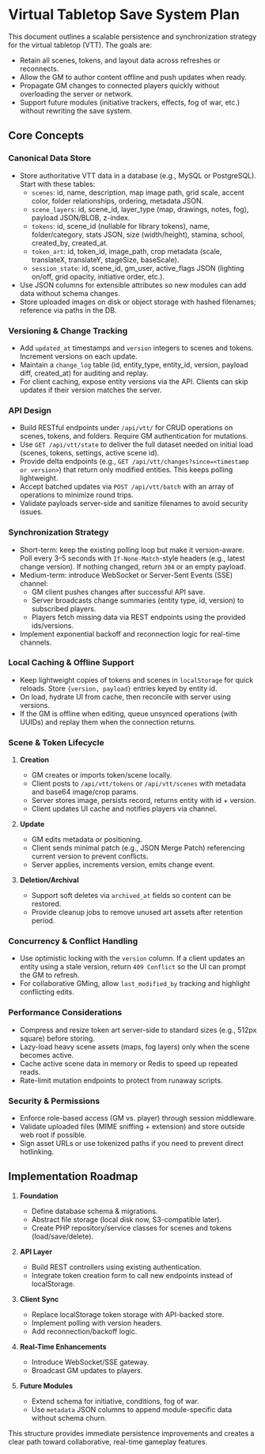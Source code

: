 # Virtual Tabletop Save System Plan

This document outlines a scalable persistence and synchronization strategy for the virtual tabletop (VTT). The goals are:

* Retain all scenes, tokens, and layout data across refreshes or reconnects.
* Allow the GM to author content offline and push updates when ready.
* Propagate GM changes to connected players quickly without overloading the server or network.
* Support future modules (initiative trackers, effects, fog of war, etc.) without rewriting the save system.

## Core Concepts

### Canonical Data Store

* Store authoritative VTT data in a database (e.g., MySQL or PostgreSQL). Start with these tables:
  * `scenes`: id, name, description, map image path, grid scale, accent color, folder relationships, ordering, metadata JSON.
  * `scene_layers`: id, scene_id, layer_type (map, drawings, notes, fog), payload JSON/BLOB, z-index.
  * `tokens`: id, scene_id (nullable for library tokens), name, folder/category, stats JSON, size (width/height), stamina, school, created_by, created_at.
  * `token_art`: id, token_id, image_path, crop metadata (scale, translateX, translateY, stageSize, baseScale).
  * `session_state`: id, scene_id, gm_user, active_flags JSON (lighting on/off, grid opacity, initiative order, etc.).
* Use JSON columns for extensible attributes so new modules can add data without schema changes.
* Store uploaded images on disk or object storage with hashed filenames; reference via paths in the DB.

### Versioning & Change Tracking

* Add `updated_at` timestamps and `version` integers to scenes and tokens. Increment versions on each update.
* Maintain a `change_log` table (id, entity_type, entity_id, version, payload diff, created_at) for auditing and replay.
* For client caching, expose entity versions via the API. Clients can skip updates if their version matches the server.

### API Design

* Build RESTful endpoints under `/api/vtt/` for CRUD operations on scenes, tokens, and folders. Require GM authentication for mutations.
* Use `GET /api/vtt/state` to deliver the full dataset needed on initial load (scenes, tokens, settings, active scene id).
* Provide delta endpoints (e.g., `GET /api/vtt/changes?since=<timestamp or version>`) that return only modified entities. This keeps polling lightweight.
* Accept batched updates via `POST /api/vtt/batch` with an array of operations to minimize round trips.
* Validate payloads server-side and sanitize filenames to avoid security issues.

### Synchronization Strategy

* Short-term: keep the existing polling loop but make it version-aware. Poll every 3–5 seconds with `If-None-Match`-style headers (e.g., latest change version). If nothing changed, return `304` or an empty payload.
* Medium-term: introduce WebSocket or Server-Sent Events (SSE) channel:
  * GM client pushes changes after successful API save.
  * Server broadcasts change summaries (entity type, id, version) to subscribed players.
  * Players fetch missing data via REST endpoints using the provided ids/versions.
* Implement exponential backoff and reconnection logic for real-time channels.

### Local Caching & Offline Support

* Keep lightweight copies of tokens and scenes in `localStorage` for quick reloads. Store `{version, payload}` entries keyed by entity id.
* On load, hydrate UI from cache, then reconcile with server using versions.
* If the GM is offline when editing, queue unsynced operations (with UUIDs) and replay them when the connection returns.

### Scene & Token Lifecycle

1. **Creation**
   * GM creates or imports token/scene locally.
   * Client posts to `/api/vtt/tokens` or `/api/vtt/scenes` with metadata and base64 image/crop params.
   * Server stores image, persists record, returns entity with id + version.
   * Client updates UI cache and notifies players via channel.

2. **Update**
   * GM edits metadata or positioning.
   * Client sends minimal patch (e.g., JSON Merge Patch) referencing current version to prevent conflicts.
   * Server applies, increments version, emits change event.

3. **Deletion/Archival**
   * Support soft deletes via `archived_at` fields so content can be restored.
   * Provide cleanup jobs to remove unused art assets after retention period.

### Concurrency & Conflict Handling

* Use optimistic locking with the `version` column. If a client updates an entity using a stale version, return `409 Conflict` so the UI can prompt the GM to refresh.
* For collaborative GMing, allow `last_modified_by` tracking and highlight conflicting edits.

### Performance Considerations

* Compress and resize token art server-side to standard sizes (e.g., 512px square) before storing.
* Lazy-load heavy scene assets (maps, fog layers) only when the scene becomes active.
* Cache active scene data in memory or Redis to speed up repeated reads.
* Rate-limit mutation endpoints to protect from runaway scripts.

### Security & Permissions

* Enforce role-based access (GM vs. player) through session middleware.
* Validate uploaded files (MIME sniffing + extension) and store outside web root if possible.
* Sign asset URLs or use tokenized paths if you need to prevent direct hotlinking.

## Implementation Roadmap

1. **Foundation**
   * Define database schema & migrations.
   * Abstract file storage (local disk now, S3-compatible later).
   * Create PHP repository/service classes for scenes and tokens (load/save/delete).

2. **API Layer**
   * Build REST controllers using existing authentication.
   * Integrate token creation form to call new endpoints instead of localStorage.

3. **Client Sync**
   * Replace localStorage token storage with API-backed store.
   * Implement polling with version headers.
   * Add reconnection/backoff logic.

4. **Real-Time Enhancements**
   * Introduce WebSocket/SSE gateway.
   * Broadcast GM updates to players.

5. **Future Modules**
   * Extend schema for initiative, conditions, fog of war.
   * Use `metadata` JSON columns to append module-specific data without schema churn.

This structure provides immediate persistence improvements and creates a clear path toward collaborative, real-time gameplay features.
